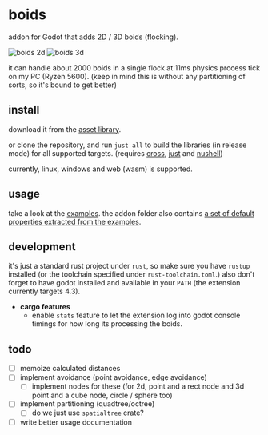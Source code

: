 # boids

addon for Godot that adds 2D / 3D boids (flocking).

![boids 2d](./resources/boids_2d.gif)
![boids 3d](./resources/boids_3d.gif)

it can handle about 2000 boids in a single flock at 11ms physics process tick on my PC (Ryzen 5600).
(keep in mind this is without any partitioning of sorts, so it's bound to get better)

## install

download it from the [asset library](https://godotengine.org/asset-library/asset/3284).

or clone the repository, and run `just all` to build the libraries (in release mode) for all supported targets.
(requires [cross](https://github.com/cross-rs/cross), [just](https://github.com/casey/just) and [nushell](https://github.com/nushell/nushell))

currently, linux, windows and web (wasm) is supported.

## usage

take a look at the [examples](./examples/boids/).
the addon folder also contains [a set of default properties extracted from the examples](./addons/boids/defaults/).

## development

it's just a standard rust project under `rust`, so make sure you have `rustup` installed (or the toolchain specified under `rust-toolchain.toml`.)
also don't forget to have godot installed and available in your `PATH` (the extension currently targets 4.3).

- **cargo features**
	- enable `stats` feature to let the extension log into godot console timings for how long its processing the boids.

## todo

- [ ] memoize calculated distances
- [ ] implement avoidance (point avoidance, edge avoidance)
	- [ ] implement nodes for these (for 2d, point and a rect node and 3d point and a cube node, circle / sphere too)
- [ ] implement partitioning (quadtree/octree)
	- [ ] do we just use `spatialtree` crate?
- [ ] write better usage documentation
